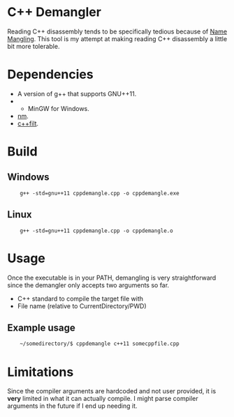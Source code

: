 # C++ Demangler
Reading C++ disassembly tends to be specifically tedious because of [Name Mangling](https://en.wikipedia.org/wiki/Name_mangling). This
tool is my attempt at making reading C++ disassembly a little bit more tolerable.

# Dependencies
- A version of g++ that supports GNU++11.
- - MinGW for Windows.
- [nm](https://sourceware.org/binutils/docs/binutils/nm.html).
- [c++filt](https://sourceware.org/binutils/docs/binutils/c_002b_002bfilt.html).

# Build
## Windows
```
    g++ -std=gnu++11 cppdemangle.cpp -o cppdemangle.exe
```

## Linux
```
    g++ -std=gnu++11 cppdemangle.cpp -o cppdemangle.o
```

# Usage
Once the executable is in your PATH, demangling is very straightforward since the demangler only accepts two arguments so far.
- C++ standard to compile the target file with
- File name (relative to CurrentDirectory/PWD)

## Example usage
```bash
    ~/somedirectory/$ cppdemangle c++11 somecppfile.cpp
```
# Limitations
Since the compiler arguments are hardcoded and not user provided, it is **very** limited in what it can actually compile. I might 
parse compiler arguments in the future if I end up needing it. 
